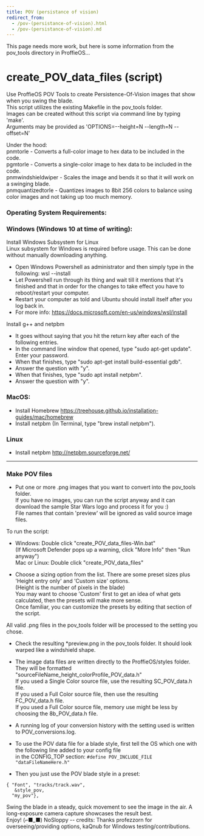 ```yaml
---
title: POV (persistance of vision)
redirect_from:
  - /pov-(persistance-of-vision).html
  - /pov-(persistance-of-vision).md
---
```


This page needs more work, but here is some information from the pov_tools directory in ProffieOS...

# create_POV_data_files (script)
Use ProffieOS POV Tools to create Persistence-Of-Vision images that show when you swing the blade.  
This script utilizes the existing Makefile in the pov_tools folder.  
Images can be created without this script via command line by typing 'make'.  
Arguments may be provided as 'OPTIONS=--height=N  --length=N --offset=N'  

Under the hood:   
pnmtorle - Converts a full-color image to hex data to be included in the code.  
pgmtorle - Converts a single-color image to hex data to be included in the code.  
pnmwindshieldwiper - Scales the image and bends it so that it will work on a swinging blade.  
pnmquantizedtorle - Quantizes images to 8bit 256 colors to balance using color images and not taking up too much memory.  

### Operating System Requirements:  
### Windows (Windows 10 at time of writing):  

Install Windows Subsystem for Linux  
Linux subsystem for Windows is required before usage.
This can be done without manually downloading anything.
- Open Windows Powershell as administrator and then simply type in the following: wsl --install
- Let Powershell run through its thing and wait till it mentions that it's finished and that in order for the changes to take effect you have to reboot/restart your computer.  
- Restart your computer as told and Ubuntu should install itself after you log back in. 
- For more info: https://docs.microsoft.com/en-us/windows/wsl/install

Install g++ and netpbm  
- It goes without saying that you hit the return key after each of the following entries.  
- In the command line window that opened, type "sudo apt-get update". Enter your password.  
- When that finishes, type "sudo apt-get install build-essential gdb".  
- Answer the question with "y".  
- When that finishes, type "sudo apt install netpbm".  
- Answer the question with "y".  

### MacOS:
- Install Homebrew https://treehouse.github.io/installation-guides/mac/homebrew  
- Install netpbm (In Terminal, type "brew install netpbm").  

### Linux
- Install netpbm http://netpbm.sourceforge.net/  

---------------------------------------------------------------------------------------

### Make POV files

- Put one or more .png images that you want to convert into the pov_tools folder.  
If you have no images, you can run the script anyway and it can download the sample Star Wars logo and process it for you :)  
File names that contain 'preview' will be ignored as valid source image files. 

To run the script:  
- Windows: Double click "create_POV_data_files-Win.bat"  
    (If Microsoft Defender pops up a warning, click "More Info" then "Run anyway")  
    Mac or Linux: Double click "create_POV_data_files"  

- Choose a sizing option from the list. There are some preset sizes plus 'Height entry only' and 'Custom size' options.  
(Height is the number of pixels in the blade)  
You may want to choose 'Custom' first to get an idea of what gets calculated, then the presets will make more sense.  
Once familiar, you can customize the presets by editing that section of the script.  

All valid .png files in the pov_tools folder will be processed to the setting you chose.
- Check the resulting *preview.png in the pov_tools folder. It should look warped like a windshield shape.  
- The image data files are written directly to the ProffieOS/styles folder.  
They will be formatted "sourceFileName_height_colorProfile_POV_data.h"  
If you used a Single Color source file, use the resulting SC_POV_data.h file.  
If you used a Full Color source file, then use the resulting FC_POV_data.h file.  
If you used a Full Color source file, memory use might be less by choosing the 8b_POV_data.h file.  
- A running log of your conversion history with the setting used is written to POV_conversions.log.  

- To use the POV data file for a blade style, first tell the OS which one with the following line added to your config file  
in the CONFIG_TOP section: `#define POV_INCLUDE_FILE "dataFileNameHere.h"`  

- Then you just use the POV blade style in a preset:  
```
{ "Font", "tracks/track.wav",
   &style_pov, 
  "my_pov"},
  ```

Swing the blade in a steady, quick movement to see the image in the air. A long-exposure camera capture showcases the result best.  
Enjoy!  (⌐■_■) NoSloppy
-- credits: Thanks profezzorn for overseeing/providing options, kaQnub for Windows testing/contributions.

